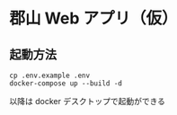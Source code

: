 # 郡山 Web アプリ（仮）

## 起動方法

```shell
cp .env.example .env
docker-compose up --build -d
```

以降は docker デスクトップで起動ができる
